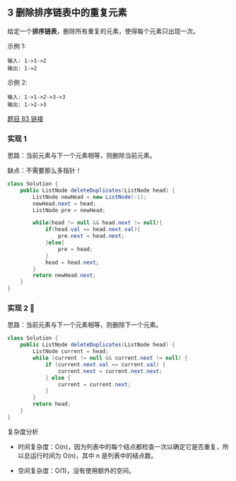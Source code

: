 ## 3 删除排序链表中的重复元素


给定一个**排序链表**，删除所有重复的元素，使得每个元素只出现一次。

示例 1:

```
输入: 1->1->2
输出: 1->2
```

示例 2:

```
输入: 1->1->2->3->3
输出: 1->2->3
```


[题目 83 链接](https://leetcode-cn.com/problems/remove-duplicates-from-sorted-list/)

### 实现 1

思路：当前元素与下一个元素相等，则删除当前元素。

缺点：不需要那么多指针！


```java
class Solution {
    public ListNode deleteDuplicates(ListNode head) {
        ListNode newHead = new ListNode(-1);
        newHead.next = head;
        ListNode pre = newHead;

        while(head != null && head.next != null){
            if(head.val == head.next.val){
                pre.next = head.next;
            }else{
                pre = head;
            }
            head = head.next;
        }
        return newHead.next;
    }
}
```


### 实现 2 🍒

思路：当前元素与下一个元素相等，则删除下一个元素。


```java
class Solution {
    public ListNode deleteDuplicates(ListNode head) {
        ListNode current = head;
        while (current != null && current.next != null) {
            if (current.next.val == current.val) {
                current.next = current.next.next;
            } else {
                current = current.next;
            }
        }
        return head;
    }
}
```


复杂度分析

* 时间复杂度：O(n)，因为列表中的每个结点都检查一次以确定它是否重复，所以总运行时间为 O(n)，其中 n 是列表中的结点数。

* 空间复杂度：O(1)，没有使用额外的空间。



